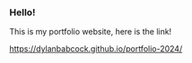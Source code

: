 ### Hello!

This is my portfolio website, here is the link!

https://dylanbabcock.github.io/portfolio-2024/
